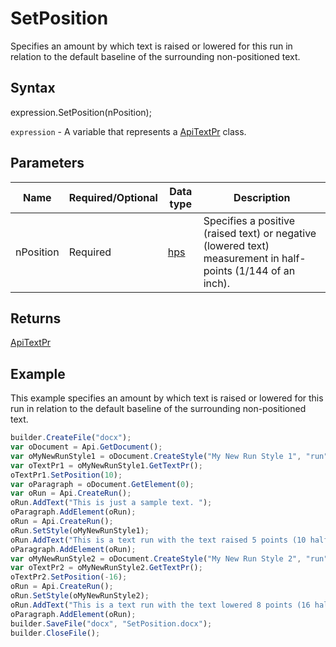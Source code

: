 # SetPosition

Specifies an amount by which text is raised or lowered for this run in relation to the default baseline of the surrounding non-positioned text.

## Syntax

expression.SetPosition(nPosition);

`expression` - A variable that represents a [ApiTextPr](../ApiTextPr.md) class.

## Parameters

| **Name** | **Required/Optional** | **Data type** | **Description** |
| ------------- | ------------- | ------------- | ------------- |
| nPosition | Required | [hps](../../../Enumerations/hps.md) | Specifies a positive (raised text) or negative (lowered text) measurement in half-points (1/144 of an inch). |

## Returns

[ApiTextPr](../ApiTextPr.md)

## Example

This example specifies an amount by which text is raised or lowered for this run in relation to the default baseline of the surrounding non-positioned text.

```javascript
builder.CreateFile("docx");
var oDocument = Api.GetDocument();
var oMyNewRunStyle1 = oDocument.CreateStyle("My New Run Style 1", "run");
var oTextPr1 = oMyNewRunStyle1.GetTextPr();
oTextPr1.SetPosition(10);
var oParagraph = oDocument.GetElement(0);
var oRun = Api.CreateRun();
oRun.AddText("This is just a sample text. ");
oParagraph.AddElement(oRun);
oRun = Api.CreateRun();
oRun.SetStyle(oMyNewRunStyle1);
oRun.AddText("This is a text run with the text raised 5 points (10 half-points). ");
oParagraph.AddElement(oRun);
var oMyNewRunStyle2 = oDocument.CreateStyle("My New Run Style 2", "run");
var oTextPr2 = oMyNewRunStyle2.GetTextPr();
oTextPr2.SetPosition(-16);
oRun = Api.CreateRun();
oRun.SetStyle(oMyNewRunStyle2);
oRun.AddText("This is a text run with the text lowered 8 points (16 half-points).");
oParagraph.AddElement(oRun);
builder.SaveFile("docx", "SetPosition.docx");
builder.CloseFile();
```